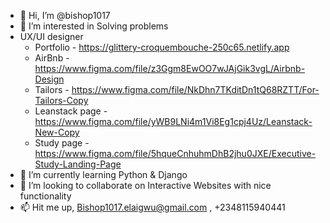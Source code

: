 - 👋 Hi, I’m @bishop1017
- 👀 I’m interested in Solving problems 
- UX/UI designer 
  - Portfolio - https://glittery-croquembouche-250c65.netlify.app
  - AirBnb - https://www.figma.com/file/z3Ggm8EwOO7wJAjGik3vgL/Airbnb-Design
  - Tailors - https://www.figma.com/file/NkDhn7TKditDn1tQ68RZTT/For-Tailors-Copy
  - Leanstack page - https://www.figma.com/file/yWB9LNi4m1Vi8Eg1cpj4Uz/Leanstack-New-Copy
  - Study page - https://www.figma.com/file/5hqueCnhuhmDhB2jhu0JXE/Executive-Study-Landing-Page
- 🌱 I’m currently learning Python & Django
- 💞️ I’m looking to collaborate on Interactive Websites with nice functionality 
- 📫 Hit me up, Bishop1017.elaigwu@gmail.com , +2348115940441

<!---
bishop1017/bishop1017 is a ✨ special ✨ repository because its `README.md` (this file) appears on your GitHub profile.
You can click the Preview link to take a look at your changes.
--->
